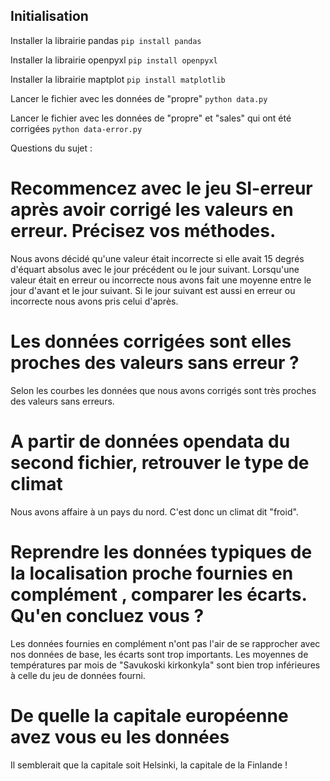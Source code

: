 
## Initialisation 

Installer la librairie pandas
`pip install pandas`

Installer la librairie openpyxl
`pip install openpyxl`

Installer la librairie maptplot
`pip install matplotlib`

Lancer le fichier avec les données de "propre"
`python data.py`

Lancer le fichier avec les données de "propre" et "sales" qui ont été corrigées
`python data-error.py`

Questions du sujet : 

# Recommencez avec le jeu SI-erreur après avoir corrigé les valeurs en erreur. Précisez vos méthodes.
Nous avons décidé qu'une valeur était incorrecte si elle avait 15 degrés d'équart absolus avec le jour précédent ou le jour suivant.
Lorsqu'une valeur était en erreur ou incorrecte nous avons fait une moyenne entre le jour d'avant et le jour suivant. Si le jour suivant est aussi en erreur ou incorrecte nous avons pris celui d'après.

# Les données corrigées sont elles proches des valeurs sans erreur ?
Selon les courbes  les données que nous avons corrigés sont très proches des valeurs sans erreurs.

# A partir de données opendata du second fichier, retrouver le type de climat
Nous avons affaire à un pays du nord. C'est donc un climat dit "froid".

# Reprendre les données typiques de la localisation proche fournies en complément , comparer les écarts. Qu'en concluez vous ?
Les données fournies en complément n'ont pas l'air de se rapprocher avec nos données de base, les écarts sont trop importants.
Les moyennes de températures par mois de "Savukoski kirkonkyla" sont bien trop inférieures à celle du jeu de données fourni.

# De quelle la capitale européenne avez vous eu les données 
Il semblerait que la capitale soit Helsinki, la capitale de la Finlande !